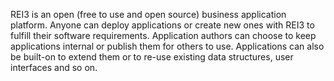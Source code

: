 REI3 is an open (free to use and open source) business application platform. Anyone can deploy applications or create new ones with REI3 to fulfill their software requirements. Application authors can choose to keep applications internal or publish them for others to use. Applications can also be built-on to extend them or to re-use existing data structures, user interfaces and so on.
